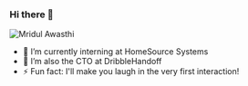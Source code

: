 ### Hi there 👋

<!--
**differentsyntax/differentsyntax** is a ✨ _special_ ✨ repository because its `README.md` (this file) appears on your GitHub profile.
-->
![Mridul Awasthi](https://gph.is/g/Zy6d0ke)

- 🔭 I’m currently interning at HomeSource Systems
- 🔭 I’m also the CTO at DribbleHandoff
- ⚡ Fun fact: I'll make you laugh in the very first interaction!
